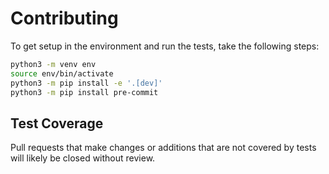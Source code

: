 # Contributing

To get setup in the environment and run the tests, take the following steps:

```bash
python3 -m venv env
source env/bin/activate
python3 -m pip install -e '.[dev]'
python3 -m pip install pre-commit
```

## Test Coverage

Pull requests that make changes or additions that are not covered by tests
will likely be closed without review.
